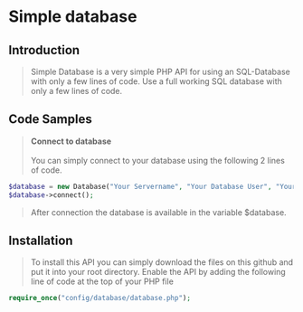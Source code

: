 # Simple database

## Introduction

> Simple Database is a very simple PHP API for using an SQL-Database with only a few lines of code. Use a full working SQL database with only a few lines of code.

## Code Samples

> <b>Connect to database</b><br><br>
> You can simply connect to your database using the following 2 lines of code.
```php
$database = new Database("Your Servername", "Your Database User", "YourUserPassword", "YourDatabaseName");
$database->connect();
```
> After connection the database is available in the variable $database.

## Installation

> To install this API you can simply download the files on this github and put it into your root directory. Enable the API by adding the following line of code at the top of your PHP file
```php
require_once("config/database/database.php");
```